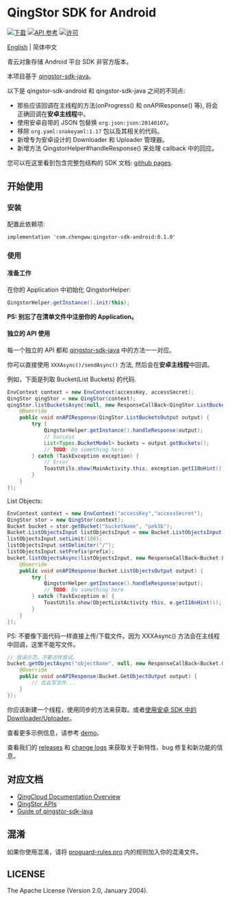 # QingStor SDK for Android

[![下载](https://api.bintray.com/packages/chengww5217/chengww/qingstor-sdk-android/images/download.svg)](https://bintray.com/chengww5217/chengww/qingstor-sdk-android)
[![API 参考](http://img.shields.io/badge/api-reference-green.svg)](http://docs.qingcloud.com)
[![许可](http://img.shields.io/badge/license-apache%20v2-blue.svg)](https://github.com/chengww5217/qingstor-sdk-android/blob/master/LICENSE)

[English](./README.md) | 简体中文

青云对象存储 Android 平台 SDK 非官方版本。

本项目基于 [qingstor-sdk-java](https://github.com/yunify/qingstor-sdk-java)。

以下是 qingstor-sdk-android 和 qingstor-sdk-java 之间的不同点:

- 那些应该回调在主线程的方法(onProgress() 和 onAPIResponse() 等), 将会正确回调在**安卓主线程**中。
- 使用安卓自带的 JSON 包替换 `org.json:json:20140107`。
- 移除 `org.yaml:snakeyaml:1.17` 包以及其相关的代码。
- 新增专为安卓设计的 Downloader 和 Uploader 管理器。
- 新增方法 QingstorHelper#handleResponse() 来处理 callback 中的回应。

您可以在这里看到包含完整包结构的 SDK 文档: [github pages](https://qingstor-sdk-android.chengww.com).

## 开始使用

### 安装

配置此依赖项:

```
implementation 'com.chengww:qingstor-sdk-android:0.1.0'
```

### 使用

#### 准备工作

在你的 Application 中初始化 QingstorHelper:

```Java
QingstorHelper.getInstance().init(this);
```

**PS: 别忘了在清单文件中注册你的 Application。**

#### 独立的 API 使用

每一个独立的 API 都和 [qingstor-sdk-java](https://github.com/yunify/qingstor-sdk-java/blob/master/README.md) 中的方法一一对应。

你可以直接使用 `XXXAsync()/sendAsync()` 方法, 然后会在**安卓主线程**中回调。

例如，下面是列取 Bucket(List Buckets) 的代码.

```Java
EnvContext context = new EnvContext(accessKey, accessSecret);
QingStor qingStor = new QingStor(context);
qingStor.listBucketsAsync(null, new ResponseCallBack<QingStor.ListBucketsOutput>() {
    @Override
    public void onAPIResponse(QingStor.ListBucketsOutput output) {
        try {
            QingstorHelper.getInstance().handleResponse(output);
            // Success
            List<Types.BucketModel> buckets = output.getBuckets();
            // TODO: Do something here
        } catch (TaskException exception) {
            // Error
            ToastUtils.show(MainActivity.this, exception.getI18nHint());
        }
    }
});

```

List Objects:

```Java
EnvContext context = new EnvContext("accessKey","accessSecret");
QingStor stor = new QingStor(context);
Bucket bucket = stor.getBucket("bucketName", "pek3b");
Bucket.ListObjectsInput listObjectsInput = new Bucket.ListObjectsInput();
listObjectsInput.setLimit(100);
listObjectsInput.setDelimiter("/");
listObjectsInput.setPrefix(prefix);
bucket.listObjectsAsync(listObjectsInput, new ResponseCallBack<Bucket.ListObjectsOutput>() {
    @Override
    public void onAPIResponse(Bucket.ListObjectsOutput output) {
        try {
            QingstorHelper.getInstance().handleResponse(output);
            // TODO: Do something here
        } catch (TaskException e) {
            ToastUtils.show(ObjectListActivity.this, e.getI18nHint());
        }
    }
});
```

PS: 不要像下面代码一样直接上传/下载文件。因为 XXXAsync() 方法会在主线程中回调，这里不能写文件。
```Java
// 错误示范，不要这样尝试。
bucket.getObjectAsync("objectName", null, new ResponseCallBack<Bucket.GetObjectOutput>() {
    @Override
    public void onAPIResponse(Bucket.GetObjectOutput output) {
        // 在此写文件...
    }
});
```
你应该新建一个线程，使用同步的方法来获取。或者[使用安卓 SDK 中的 Downloader/Uploader](./docs-md/download_uploader-zh_CN.md)。

查看更多示例信息，请参考 [demo](./demo/README-zh_CN.md)。

查看我们的 [releases](https://github.com/chengww5217/qingstor-sdk-android/releases) 和 [change logs](./CHANGELOG.md) 来获取关于新特性、bug 修复和新功能的信息。

## 对应文档

- [QingCloud Documentation Overview](https://docs.qingcloud.com)
- [QingStor APIs](https://docs.qingcloud.com/qingstor/api/index.html)
- [Guide of qingstor-sdk-java](https://github.com/yunify/qingstor-sdk-java/blob/master/docs/guide_zh.md)

## 混淆

如果你使用混淆，请将 [proguard-rules.pro](./qingstor-sdk-android/proguard-rules.pro) 内的规则加入你的混淆文件。

## LICENSE

The Apache License (Version 2.0, January 2004).